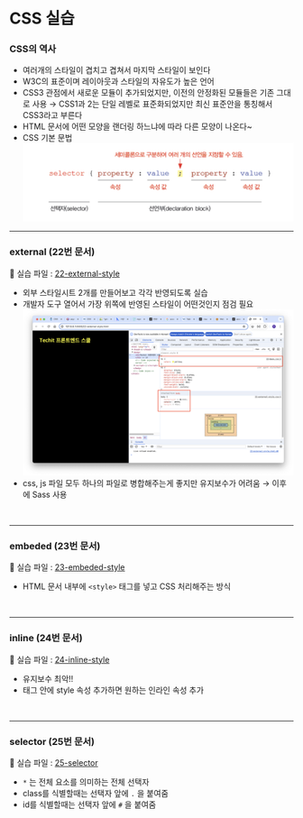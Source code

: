 # CSS 실습

### CSS의 역사
- 여러개의 스타일이 겹치고 겹쳐서 마지막 스타일이 보인다
- W3C의 표준이며 레이아웃과 스타일의 자유도가 높은 언어
- CSS3 관점에서 새로운 모듈이 추가되었지만, 이전의 안정화된 모듈들은 기존 그대로 사용 → CSS1과 2는 단일 레벨로 표준화되었지만 최신 표준안을 통칭해서 CSS3라고 부른다
- HTML 문서에 어떤 모양을 랜더링 하느냐에 따라 다른 모양이 나온다~
- CSS 기본 문법
<br/>![CSS](./css_images/00-css-start.png)

---

### external (22번 문서)
:link: 실습 파일 : [22-external-style]()
- 외부 스타일시트 2개를 만들어보고 각각 반영되도록 실습
- 개발자 도구 열어서 가장 위쪽에 반영된 스타일이 어떤것인지 점검 필요
<br/>![cssexternal](./css_images/22-external01.png)
- css, js 파일 모두 하나의 파일로 병합해주는게 좋지만 유지보수가 어려움 → 이후에 Sass 사용  
<br/>

---

### embeded (23번 문서)
:link: 실습 파일 : [23-embeded-style]()
- HTML 문서 내부에 `<style>` 태그를 넣고 CSS 처리해주는 방식  
<br/>

---

### inline (24번 문서)
:link: 실습 파일 : [24-inline-style]()
- 유지보수 최악!!
- 태그 안에 style 속성 추가하면 원하는 인라인 속성 추가  
<br/>

---

### selector (25번 문서)
:link: 실습 파일 : [25-selector]()
- `*` 는 전체 요소를 의미하는 전체 선택자
- class를 식별할때는 선택자 앞에 `.` 을 붙여줌
- id를 식별할때는 선택자 앞에 `#` 을 붙여줌